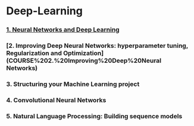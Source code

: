 # Deep-Learning
### [1. Neural Networks and Deep Learning](COURSE%201.%20Neural%20Networks%20and%20Deep%20Learning)
### [2. Improving Deep Neural Networks: hyperparameter tuning, Regularization and Optimization](COURSE%202.%20Improving%20Deep%20Neural Networks)
### 3. Structuring your Machine Learning project
### 4. Convolutional Neural Networks 
### 5. Natural Language Processing: Building sequence models
